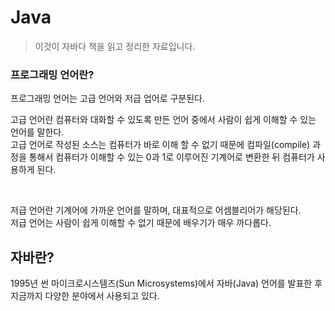 # Java

> 이것이 자바다 책을 읽고 정리한 자료입니다.


### 프로그래밍 언어란? 

프로그래밍 언어는 고급 언어와 저급 업어로 구분된다.

고급 언어란 컴퓨터와 대화할 수 있도록 만든 언어 중에서 사람이 쉽게 이해할 수 있는 언어를 말한다. <br>
고급 언어로 작성된 소스는 컴퓨터가 바로 이해 할 수 없기 때문에 컴파일(compile) 과정을 통해서 컴퓨터가 이해할 수 있는 0과 1로 이루어진 기계어로 변환한 뒤 컴퓨터가 사용하게 된다. <br>

<br>

저급 언어란 기계어에 가까운 언어를 말하며, 대표적으로 어셈블리어가 해당된다. <br>
저급 언어는 사람이 쉽게 이해할 수 없기 때문에 배우기가 매우 까다롭다. <br>

## 자바란?
1995년 썬 마이크로시스템즈(Sun Microsystems)에서 자바(Java) 언어를 발표한 후 지금까지 다양한 분야에서 사용되고 있다.
